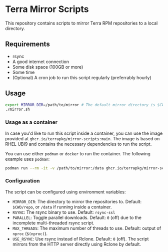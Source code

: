 # Terra Mirror Scripts

This repository contains scripts to mirror Terra RPM repositories to a local directory.

## Requirements

- rsync
- A good internet connection
- Some disk space (100GB or more)
- Some time
- (Optional) A cron job to run this script regularly (preferrably hourly)

## Usage

```bash
export MIRROR_DIR=/path/to/mirror # The default mirror directory is $CWD/repo
./mirror.sh
```

### Usage as a container

In case you'd like to run this script inside a container, you can use the image provided at `ghcr.io/terrapkg/mirror-scripts:main`. The image is based on RHEL UBI9 and contains the necessary dependencies to run the script.

You can use either `podman` or `docker` to run the container. The following example uses `podman`:

```bash
podman run --rm -it -v /path/to/mirror:/data ghcr.io/terrapkg/mirror-script:main
```

### Configuration

The script can be configured using environment variables:

- `MIRROR_DIR`: The directory to mirror the repositories to. Default: `$CWD/repo`, or `/data` if running inside a container.
- `RSYNC`: The rsync binary to use. Default: `rsync-ssl`
- `PARALLEL`: Toggle parallel downloads. Default: `0` (off) due to the incomplete multi-threaded rsync script.
- `MAX_THREADS`: The maximum number of threads to use. Default: output of `nproc` (`$(nproc)`).
- `USE_RSYNC`: Use rsync instead of Rclone. Default: `0` (off). The script mirrors from the HTTP server directly using Rclone by default.
